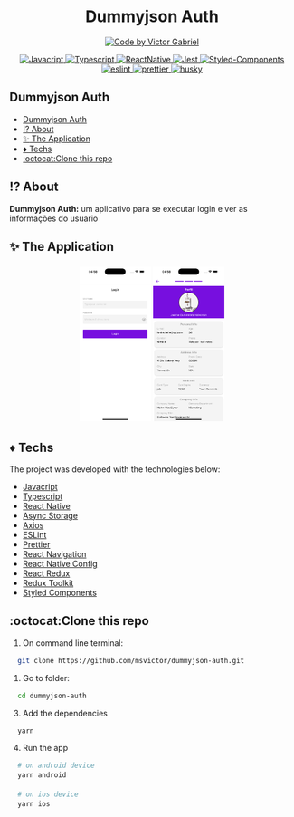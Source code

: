 <h1 align="center">
    Dummyjson Auth
</h1>

<p align="center">
   <a href="https://github.com/msvictor">
    <img alt="Code by Victor Gabriel" src="https://img.shields.io/badge/code%20by-Victor Gabriel-%23E02041">
  </a>
</p>

<p align="center">
  <a href="https://developer.mozilla.org/pt-BR/docs/Web/JavaScript">
    <img alt="Javacript" src="https://img.shields.io/badge/Javacript-%23D1CB36">
  </a>
  <a href="https://www.typescriptlang.org/">
    <img alt="Typescript" src="https://img.shields.io/badge/Typescript-%23007acc">
  </a>
  <a href="https://reactnative.dev/">
    <img alt="ReactNative" src="https://img.shields.io/badge/React Native-%235465D1">
  </a>
  <a href="https://jestjs.io/pt-BR/">
    <img alt="Jest" src="https://img.shields.io/badge/Jest-%2315C213">
  </a>
  <a href="https://styled-components.com/">
    <img alt="Styled-Components" src="https://img.shields.io/badge/Styled Components-%23C871AD">
  </a>
  <a href="https://eslint.org/">
    <img alt="eslint" src="https://img.shields.io/badge/ESLint-%234B32C3">
  </a>
    <a href="https://prettier.io/">
    <img alt="prettier" src="https://img.shields.io/badge/Prettier-%231A2B34">
  </a>
    <a href="https://redux.js.org/">
    <img alt="husky" src="https://img.shields.io/badge/Redux-%23181820">
  </a>
</p>

## Dummyjson Auth

- [Dummyjson Auth](#dummyjson-auth)
- [:interrobang: About](#interrobang-about)
- [:sparkles: The Application](#sparkles-the-application)
- [:diamonds: Techs](#diamonds-techs)
- [:octocat:Clone this repo](#octocatclone-this-repo)

<a id="about"></a>

## :interrobang: About

<strong>Dummyjson Auth:</strong> um aplicativo para se executar login e ver as informações do usuario

<a id="application"></a>

## :sparkles: The Application

<h3 align="center">
    <img alt="splash" src=".github/assets/screenshot_login.png" width="25%">
    <img alt="dash" src=".github/assets/screenshot_profile.png" width="25%">
</h3>

<a id="techs"></a>

## :diamonds: Techs

The project was developed with the technologies below:

- [Javacript](https://developer.mozilla.org/pt-BR/docs/Web/JavaScript)
- [Typescript](https://www.typescriptlang.org/)
- [React Native](https://expo.io/)
- [Async Storage](https://react-native-async-storage.github.io/async-storage/docs/install/)
- [Axios](https://axios-http.com/docs/intro)
- [ESLint](https://eslint.org/)
- [Prettier](https://prettier.io/)
- [React Navigation](https://reactnavigation.org/)
- [React Native Config](https://github.com/luggit/react-native-config)
- [React Redux](https://redux.js.org/introduction/getting-started)
- [Redux Toolkit](https://redux-toolkit.js.org/introduction/getting-started)
- [Styled Components](https://styled-components.com/)

<a id="clone"></a>

## :octocat:Clone this repo

1. On command line terminal:

```sh
  git clone https://github.com/msvictor/dummyjson-auth.git
```

1. Go to folder:

```sh
  cd dummyjson-auth
```

3. Add the dependencies

```sh
  yarn
```

4. Run the app

```sh
  # on android device
  yarn android

  # on ios device
  yarn ios
```
